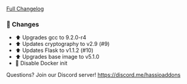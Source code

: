 [Full Changelog][changelog]

### 🔨 Changes

- :arrow_up: Upgrades gcc to 9.2.0-r4
- :arrow_up: Updates cryptography to v2.9 (#9)
- :arrow_up: Updates Flask to v1.1.2 (#10)
- :arrow_up: Upgrades base image to v5.1.0
- :hammer: Disable Docker init

[changelog]: https://github.com/hassio-addons/addon-lutron-cert/compare/v0.5.0...v0.5.1

Questions? Join our Discord server! https://discord.me/hassioaddons